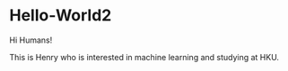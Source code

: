 # Hello-World2

Hi Humans!

This is Henry who is interested in machine learning and studying at HKU. 
